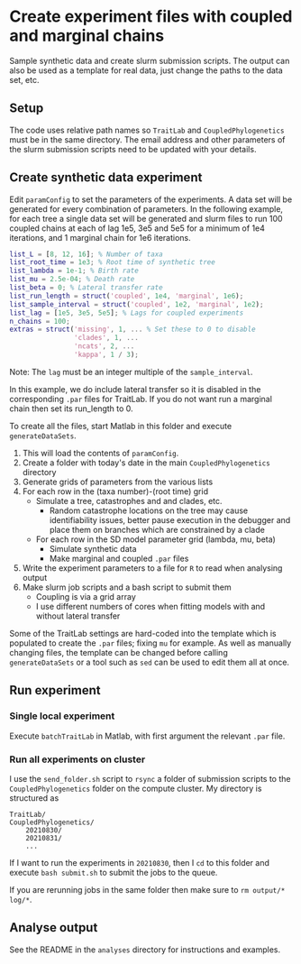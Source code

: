 # Create experiment files with coupled and marginal chains

Sample synthetic data and create slurm submission scripts. The output can also be used as a template for real data, just change the paths to the data set, etc.

## Setup
The code uses relative path names so `TraitLab` and `CoupledPhylogenetics` must be in the same directory. The email address and other parameters of the slurm submission scripts need to be updated with your details.

## Create synthetic data experiment
Edit  `paramConfig` to set the parameters of the experiments. A data set will be generated for every combination of parameters. In the following example, for each tree a single data set will be generated and slurm files to run 100 coupled chains at each of lag 1e5, 3e5 and 5e5 for a minimum of 1e4 iterations, and 1 marginal chain for 1e6 iterations.
```matlab
list_L = [8, 12, 16]; % Number of taxa
list_root_time = 1e3; % Root time of synthetic tree
list_lambda = 1e-1; % Birth rate
list_mu = 2.5e-04; % Death rate
list_beta = 0; % Lateral transfer rate
list_run_length = struct('coupled', 1e4, 'marginal', 1e6);
list_sample_interval = struct('coupled', 1e2, 'marginal', 1e2);
list_lag = [1e5, 3e5, 5e5]; % Lags for coupled experiments
n_chains = 100;
extras = struct('missing', 1, ... % Set these to 0 to disable
                'clades', 1, ...
                'ncats', 2, ...
                'kappa', 1 / 3);
```
Note: The `lag` must be an integer multiple of the `sample_interval`.

In this example, we do include lateral transfer so it is disabled in the corresponding `.par` files for TraitLab. If you do not want run a marginal chain then set its run_length to 0.

To create  all the files, start Matlab in this folder and execute `generateDataSets`.

1. This will load the contents of `paramConfig`.
2. Create a folder with today's date in the main `CoupledPhylogenetics` directory
3. Generate grids of parameters from the various lists
4. For each row in the (taxa number)-(root time) grid
    * Simulate a tree, catastrophes and and clades, etc.
        * Random catastrophe locations on the tree may cause identifiability issues, better pause execution in the debugger and place them on branches which are constrained by a clade
    * For each row in the SD model parameter grid (lambda, mu, beta)
        * Simulate synthetic data
        * Make marginal and coupled `.par` files
5. Write the experiment parameters to a file for `R` to read when analysing output
6. Make slurm job scripts and a bash script to submit them
    * Coupling is via a grid array
    * I use different numbers of cores when fitting models with and without lateral transfer

Some of the TraitLab settings are hard-coded into the template which is populated to create the `.par` files; fixing `mu` for example. As well as manually changing files, the template can be changed before calling `generateDataSets` or a tool such as `sed` can be used to edit them all at once.

## Run experiment

### Single local experiment
Execute `batchTraitLab` in Matlab, with first argument the relevant `.par` file.

### Run all experiments on cluster

I use the `send_folder.sh` script to `rsync` a folder of submission scripts to the `CoupledPhylogenetics` folder on the compute cluster. My directory is structured as
```
TraitLab/
CoupledPhylogenetics/
    20210830/
    20210831/
    ...
```
If I want to run the experiments in `20210830`, then I `cd` to this folder and execute `bash submit.sh` to submit the jobs to the queue.

If you are rerunning jobs in the same folder then make sure to `rm output/* log/*`.

## Analyse output
See the README in the `analyses` directory for instructions and examples.
